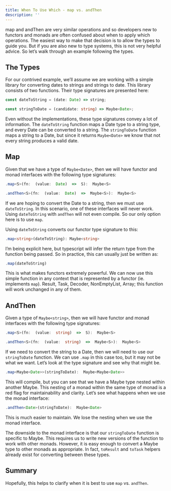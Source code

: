 ```yaml
---
title: When To Use Which - map vs. andThen
description: ''
---
```


map and andThen are very similar operations and so developers new to functors and monads are often confused about when to apply which operations. The easiest way to make that decision is to allow the types to guide you. But if you are also new to type systems, this is not very helpful advice. So let’s walk through an example following the types.

## The Types

For our contrived example, we’ll assume we are working with a simple library for converting dates to strings and strings to date. This library consists of two functions. Their type signatures are presented here:

```typescript
const dateToString = (date: Date) => string;

const stringToDate = (candidate: string) => Maybe<Date>;
```

Even without the implementations, these type signatures convey a lot of information. The `dateToString` function maps a Date type to a string type, and every Date can be converted to a string. The `stringToDate` function maps a string to a Date, but since it returns `Maybe<Date>` we know that not every string produces a valid date.

## Map

Given that we have a type of `Maybe<Date>`, then we will have functor and monad interfaces with the following type signatures:

```typescript
.map<S>(fn:  (value:  Date)  =>  S):  Maybe<S>

.andThen<S>(fn:  (value:  Date)  =>  Maybe<S>):  Maybe<S>
```

If we are hoping to convert the Date to a string, then we must use `dateToString`. In this scenario, one of these interfaces will never work. Using `dateToString` with `andThen` will not even compile. So our only option here is to use `map`.

Using `dateToString` converts our functor type signature to this:

```typescript
.map<string>(dateToString): Maybe<string>
```

I’m being explicit here, but typescript will infer the return type from the function being passed. So in practice, this can usually just be written as:

```typescript
.map(dateToString)
```

This is what makes functors extremely powerful. We can now use this simple function in any context that is represented by a functor (ie. implements `map`). Result, Task, Decoder, NonEmptyList, Array; this function will work unchanged in any of them.

## AndThen

Given a type of `Maybe<string>`, then we will have functor and monad interfaces with the following type signatures:

```typescript
.map<S>(fn:  (value:  string)  =>  S):  Maybe<S>

.andThen<S>(fn:  (value:  string)  =>  Maybe<S>):  Maybe<S>
```

If we need to convert the string to a Date, then we will need to use our `stringToDate` function. We can use `.map` in this case too, but it may not be what we want. Let’s look at the type signature and see why that might be.

```typescript
.map<Maybe<Date>>(stringToDate):  Maybe<Maybe<Date>>
```

This will compile, but you can see that we have a Maybe type nested within another Maybe. This nesting of a monad within the same type of monad is a red flag for maintainability and clarity. Let’s see what happens when we use the monad interface:

```typescript
.andThen<Date>(stringToDate):  Maybe<Date>
```

This is much easier to maintain. We lose the nesting when we use the monad interface.

The downside to the monad interface is that our `stringToDate` function is specific to Maybe. This requires us to write new versions of the function to work with other monads. However, it is easy enough to convert a Maybe type to other monads as appropriate. In fact, `toResult` and `toTask` helpers already exist for converting between these types.

## Summary

Hopefully, this helps to clarify when it is best to use `map` vs. `andThen`.
